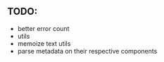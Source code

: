 ## TODO:
- better error count
- utils
- memoize text utils
- parse metadata on their respective components